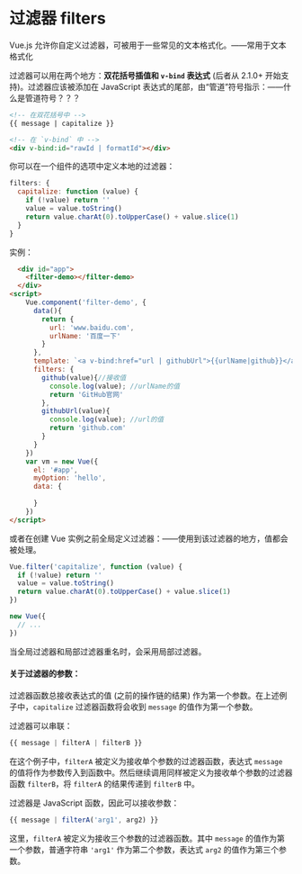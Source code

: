 # 过滤器 filters

Vue.js 允许你自定义过滤器，可被用于一些常见的文本格式化。——常用于文本格式化

过滤器可以用在两个地方：**双花括号插值和 `v-bind` 表达式** (后者从 2.1.0+ 开始支持)。过滤器应该被添加在 JavaScript 表达式的尾部，由“管道”符号指示：——什么是管道符号？？？

```html
<!-- 在双花括号中 -->
{{ message | capitalize }}

<!-- 在 `v-bind` 中 -->
<div v-bind:id="rawId | formatId"></div>
```

你可以在一个组件的选项中定义本地的过滤器：

```js
filters: {
  capitalize: function (value) {
    if (!value) return ''
    value = value.toString()
    return value.charAt(0).toUpperCase() + value.slice(1)
  }
}
```

实例：

```html
  <div id="app">
    <filter-demo></filter-demo>
  </div>
<script>
    Vue.component('filter-demo', {
      data(){
        return {
          url: 'www.baidu.com',
          urlName: '百度一下'
        }
      },
      template: `<a v-bind:href="url | githubUrl">{{urlName|github}}</a>`,
      filters: {
        github(value){//接收值
          console.log(value); //urlName的值
          return 'GitHub官网'
        },
        githubUrl(value){
          console.log(value); //url的值
          return 'github.com'
        }
      }
    })
    var vm = new Vue({
      el: '#app',
      myOption: 'hello',
      data: {
        
      }
    })
</script>
```





或者在创建 Vue 实例之前全局定义过滤器：——使用到该过滤器的地方，值都会被处理。

```js
Vue.filter('capitalize', function (value) {
  if (!value) return ''
  value = value.toString()
  return value.charAt(0).toUpperCase() + value.slice(1)
})

new Vue({
  // ...
})
```

当全局过滤器和局部过滤器重名时，会采用局部过滤器。



#### 关于过滤器的参数：

过滤器函数总接收表达式的值 (之前的操作链的结果) 作为第一个参数。在上述例子中，`capitalize` 过滤器函数将会收到 `message` 的值作为第一个参数。

过滤器可以串联：

```js
{{ message | filterA | filterB }}
```

在这个例子中，`filterA` 被定义为接收单个参数的过滤器函数，表达式 `message` 的值将作为参数传入到函数中。然后继续调用同样被定义为接收单个参数的过滤器函数 `filterB`，将 `filterA` 的结果传递到 `filterB` 中。

过滤器是 JavaScript 函数，因此可以接收参数：

```js
{{ message | filterA('arg1', arg2) }}
```

这里，`filterA` 被定义为接收三个参数的过滤器函数。其中 `message` 的值作为第一个参数，普通字符串 `'arg1'` 作为第二个参数，表达式 `arg2` 的值作为第三个参数。


